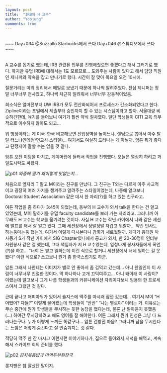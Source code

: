 ```yaml
---
layout: post
title:  "IRB와 H 교수"
author: "Yoojung"
comments: true
---
```

<br>
~~~
Day+034 @Suzzallo Starbucks에서 쓰다
Day+046 @스튜디오에서 쓰다
~~~

<br>
<br>

A 교수를 돕기로 했는데, IRB 관련된 업무를 진행해줬으면 좋겠다고 해서 그러기로 했다. 하지만 유덥 IRB에 대해서는 1도 모르므로... 도와주는 사람이 있다고 해서 담당 직원인 제니퍼와 약속을 잡고 만나기로 했다. 시간이 잘 맞아 목요일 오전 10시에.

질문거리는 미리 정리해서 메일로 보냈기 때문에 하나씩 알려주었다. 진심 제니퍼는 정말 너무너무 천사였고, 하나씩 차근히 알려줘서 너무너무 감동적이었음. 

희소식은 얼마전부터 UW IRB가 모두 전산화되어서 프로세스가 간소화되었다고 한다. Zipline이라는 포털에서 제출부터 승인까지 할 수 있는 시스템이라고 할까. 서울대랑 비슷하긴한데, 얘기를 들어보니 여기가 훨씬 약식 절차였다. 일단 학생들이 CITI 교육 의무적으로 이수하지 않아도 되고...

뭐 행정이라는 게 미국-한국 비교해보면 진입장벽을 높이느냐, 랜덤으로 뽑아서 아주 탈탈 터느냐인데(반면교사 스타일)... 여기서도 여실히 드러나는 게 아닐까. 암튼 뭐가 좋다고 단정지어 말할 수는 없을 것 같다. 

암튼 오전 미팅을 마치고, 게이머랩에 들러서 작업을 진행했다. 오늘은 열심히 하려고 과일도시락도 싸왔지.

![p01]({{site.url}}/assets/2018-04-05-p01.JPG)
_와중에 딸기 왜이렇게 맛없는지..._

처음으로 옆자리 T 말고 M이라는 친구를 만났다. 그 친구는 T와는 다르게 아주 사교적이고 굉장히 여러 가지를 챙겨주고 알려주는 스타일이었는데, 나중에 알고보니 Doctoral Student Association 같은 데서 한 자리(?)를 하고 있는 친구라고.

여튼 작업을 좀 하다가 3:45이 되었는데, 동부의 H 교수가 와서 talk을 한다는 건 알고 있었는데, M이 말하기를 유덥 faculty candidate를 보러 가는 자리라고. 그러니까 아무래도 H 교수는 학교를 옮기려는 것이다. 사실 H 교수는 작년 카이에서 나와 같은 세션에 발표를 해서 잘 알고 있다. 그때 세션장에서 정말정말 차갑고 뭐랄까... 약간 인사도 하는둥마는둥 했는데, 여기서 이렇게 다시본다니 감회가 새로웠달까. 게다가 융대원 박사동기 S가 작년 카이에서 SIG Chapter였나에서 공고가 와서, 한 20-30명이 인터뷰 자원봉사 같은 걸 했는데, 그때 책임자가 저 H 교수였는데, 엄청나게 봉사자들에게 폭언(?)을 하고... “너희 돈 받고 일하는데 이런 식으로 할거냐 세션장에서 너네 일하는 걸 못봤다“ 이런 식으로? 쓰고보니 뭔가 좀 한국스럽기도 하군. 

암튼 그래서 나한테는 이미지가 별로 안 좋아서 좀 겁먹고 갔는데... 아니 웬일인지 이 사람이 너무너무 친절한 것이다. 막 하나하나 고개 끄덕여주고... 아니 왜이래 이 사람이? 이랬는데 알고보니 그게 나름 학생들과의 커뮤니케이션 자리이다보니 임용의 한 프로세스여서 그랬던 것 같다. 

근데 끝나고 해피아워가 있어서 슐지스에 맥주를 마시러 잠깐 갔는데... 여기서 M이 “H 어땠어? 다들?” 이렇게 물어봤는데 학생들이 “반반” “나는 별로야” 이러는 거. 이유로는 무슨 중간에 뭔가 학생들을 무시하는 듯한 농담을 했다는데, 물론 난 알아듣지 못했음(...) 하여간 무시당하려고 해도 영어를 잘 해야한다. 여튼 그래서 뭔가 인성은 그냥 다 드러나는구나. 누가 어떻게 느끼든 똑같구나... 암튼 건방진 마음? 그러니까 남을 무시한다는 느낌은 어떻게 숨긴다고 잘 안숨겨지는 것 같다. 

적당히 맥주 한 잔 마시고 이런저런 이야기하다가, 집으로 돌아와서 저녁을 해먹고, 계속해서 스카이프 회의 준비를 했다.

![p02]({{site.url}}/assets/2018-04-05-p02.JPG)
_김치볶음밥과 미역두부된장국_

롯지팬은 참 잘샀단 말이지.










